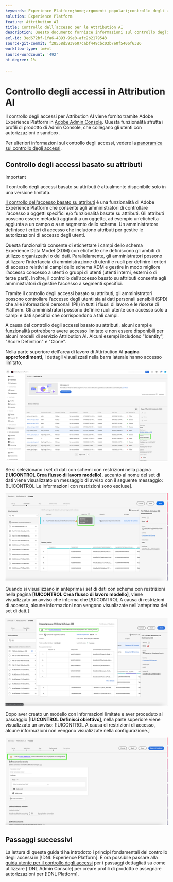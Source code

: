 ```yaml
---
keywords: Experience Platform;home;argomenti popolari;controllo degli accessi;adobe admin console
solution: Experience Platform
feature: Attribution AI
title: Controllo dell’accesso per le Attribution AI
description: Questo documento fornisce informazioni sul controllo degli accessi basato su attributi per Attribution AI.
exl-id: 3ed672bf-1fa6-4893-99e0-afc2b2179543
source-git-commit: f28558d5939607cabf449cbc03b7e0f5406f6326
workflow-type: tm+mt
source-wordcount: '492'
ht-degree: 1%

---
```


# Controllo degli accessi in Attribution AI

Il controllo degli accessi per Attribution AI viene fornito tramite Adobe Experience Platform in [Adobe Admin Console](https://adminconsole.adobe.com/). Questa funzionalità sfrutta i profili di prodotto di Admin Console, che collegano gli utenti con autorizzazioni e sandbox.

Per ulteriori informazioni sul controllo degli accessi, vedere la [panoramica sul controllo degli accessi](../../../access-control/home.md).

## Controllo degli accessi basato su attributi

>[!IMPORTANT]
>
>Il controllo degli accessi basato su attributi è attualmente disponibile solo in una versione limitata.

[Il controllo dell&#39;accesso basato su attributi](../../../access-control/abac/overview.md) è una funzionalità di Adobe Experience Platform che consente agli amministratori di controllare l&#39;accesso a oggetti specifici e/o funzionalità basate su attributi. Gli attributi possono essere metadati aggiunti a un oggetto, ad esempio un’etichetta aggiunta a un campo o a un segmento dello schema. Un amministratore definisce i criteri di accesso che includono attributi per gestire le autorizzazioni di accesso degli utenti.

Questa funzionalità consente di etichettare i campi dello schema Experience Data Model (XDM) con etichette che definiscono gli ambiti di utilizzo organizzativi o dei dati. Parallelamente, gli amministratori possono utilizzare l’interfaccia di amministrazione di utenti e ruoli per definire i criteri di accesso relativi ai campi dello schema XDM e gestire in modo migliore l’accesso concesso a utenti o gruppi di utenti (utenti interni, esterni o di terze parti). Inoltre, il controllo dell’accesso basato su attributi consente agli amministratori di gestire l’accesso a segmenti specifici.

Tramite il controllo degli accessi basato su attributi, gli amministratori possono controllare l’accesso degli utenti sia ai dati personali sensibili (SPD) che alle informazioni personali (PII) in tutti i flussi di lavoro e le risorse di Platform. Gli amministratori possono definire ruoli utente con accesso solo a campi e dati specifici che corrispondono a tali campi.

A causa del controllo degli accessi basato su attributi, alcuni campi e funzionalità potrebbero avere accesso limitato e non essere disponibili per alcuni modelli di servizio Attribution AI. Alcuni esempi includono &quot;Identity&quot;, &quot;Score Definition&quot; e &quot;Clone&quot;.

Nella parte superiore dell&#39;area di lavoro di Attribution AI **pagina approfondimenti**, i dettagli visualizzati nella barra laterale hanno accesso limitato.

![Area di lavoro Attribution AI con i campi schema con restrizioni evidenziati.](../images/user-guide/access-restricted.png)

Se si selezionano i set di dati con schemi con restrizioni nella pagina **[!UICONTROL Crea flusso di lavoro modello]**, accanto al nome del set di dati viene visualizzato un messaggio di avviso con il seguente messaggio: [!UICONTROL Le informazioni con restrizioni sono escluse].

![Area di lavoro di Attribution AI con i campi del set di dati con restrizioni evidenziati.](../images/user-guide/restricted-info-excluded.png)

Quando si visualizzano in anteprima i set di dati con schema con restrizioni nella pagina **[!UICONTROL Crea flusso di lavoro modello]**, viene visualizzato un avviso che informa che [!UICONTROL A causa di restrizioni di accesso, alcune informazioni non vengono visualizzate nell&#39;anteprima del set di dati.]

![Area di lavoro Attribution AI con i risultati dei campi dello schema con anteprima limitata evidenziati.](../images/user-guide/restricted-dataset-preview.png)

Dopo aver creato un modello con informazioni limitate e aver proceduto al passaggio **[!UICONTROL Definisci obiettivo]**, nella parte superiore viene visualizzato un avviso: [!UICONTROL A causa di restrizioni di accesso, alcune informazioni non vengono visualizzate nella configurazione.]

![Area di lavoro Attribution AI con i campi limitati dei risultati del modello evidenziati.](../images/user-guide/information-not-displayed-save-and-exit.png)

## Passaggi successivi

La lettura di questa guida ti ha introdotto i principi fondamentali del controllo degli accessi in [!DNL Experience Platform]. È ora possibile passare alla [guida utente per il controllo degli accessi](../overview.md) per i passaggi dettagliati su come utilizzare [!DNL Admin Console] per creare profili di prodotto e assegnare autorizzazioni per [!DNL Platform].
